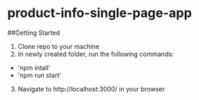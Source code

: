 # product-info-single-page-app

##Getting Started
1. Clone repo to your machine
2. In newly created folder, run the following commands:
  - 'npm intall'
  - 'npm run start'
3. Navigate to http://localhost:3000/ in your browser
